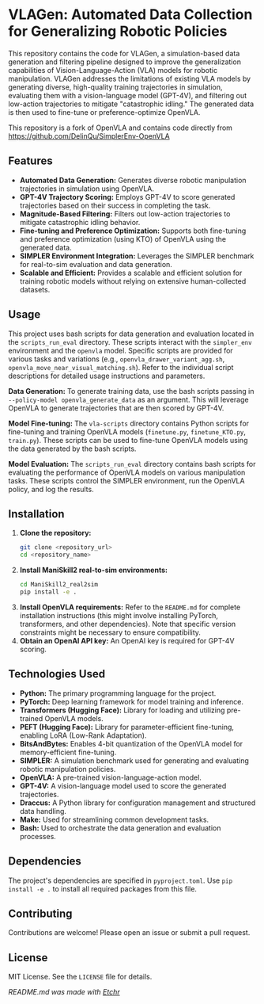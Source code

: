# VLAGen: Automated Data Collection for Generalizing Robotic Policies

This repository contains the code for VLAGen, a simulation-based data generation and filtering pipeline designed to improve the generalization capabilities of Vision-Language-Action (VLA) models for robotic manipulation.  VLAGen addresses the limitations of existing VLA models by generating diverse, high-quality training trajectories in simulation, evaluating them with a vision-language model (GPT-4V), and filtering out low-action trajectories to mitigate "catastrophic idling."  The generated data is then used to fine-tune or preference-optimize OpenVLA.

This repository is a fork of OpenVLA and contains code directly from https://github.com/DelinQu/SimplerEnv-OpenVLA 

## Features

* **Automated Data Generation:** Generates diverse robotic manipulation trajectories in simulation using OpenVLA.
* **GPT-4V Trajectory Scoring:** Employs GPT-4V to score generated trajectories based on their success in completing the task.
* **Magnitude-Based Filtering:** Filters out low-action trajectories to mitigate catastrophic idling behavior.
* **Fine-tuning and Preference Optimization:** Supports both fine-tuning and preference optimization (using KTO) of OpenVLA using the generated data.
* **SIMPLER Environment Integration:** Leverages the SIMPLER benchmark for real-to-sim evaluation and data generation.
* **Scalable and Efficient:** Provides a scalable and efficient solution for training robotic models without relying on extensive human-collected datasets.

## Usage

This project uses bash scripts for data generation and evaluation located in the `scripts_run_eval` directory.  These scripts interact with the `simpler_env` environment and the `openvla` model.  Specific scripts are provided for various tasks and variations (e.g., `openvla_drawer_variant_agg.sh`, `openvla_move_near_visual_matching.sh`). Refer to the individual script descriptions for detailed usage instructions and parameters.

**Data Generation:** To generate training data, use the bash scripts passing in `--policy-model openvla_generate_data` as an argument.  This will leverage OpenVLA to generate trajectories that are then scored by GPT-4V.

**Model Fine-tuning:** The `vla-scripts` directory contains Python scripts for fine-tuning and training OpenVLA models (`finetune.py`, `finetune_KTO.py`, `train.py`). These scripts can be used to fine-tune OpenVLA models using the data generated by the bash scripts.

**Model Evaluation:** The `scripts_run_eval` directory contains bash scripts for evaluating the performance of OpenVLA models on various manipulation tasks.  These scripts control the SIMPLER environment, run the OpenVLA policy, and log the results.


## Installation

1. **Clone the repository:**
   ```bash
   git clone <repository_url>
   cd <repository_name>
   ```
2. **Install ManiSkill2 real-to-sim environments:**
   ```bash
   cd ManiSkill2_real2sim
   pip install -e .
   ```
3. **Install OpenVLA requirements:**  Refer to the `README.md` for complete installation instructions (this might involve installing PyTorch, transformers, and other dependencies).  Note that specific version constraints might be necessary to ensure compatibility.
4. **Obtain an OpenAI API key:**  An OpenAI key is required for GPT-4V scoring.


## Technologies Used

* **Python:** The primary programming language for the project.
* **PyTorch:** Deep learning framework for model training and inference.
* **Transformers (Hugging Face):** Library for loading and utilizing pre-trained OpenVLA models.
* **PEFT (Hugging Face):** Library for parameter-efficient fine-tuning, enabling LoRA (Low-Rank Adaptation).
* **BitsAndBytes:** Enables 4-bit quantization of the OpenVLA model for memory-efficient fine-tuning.
* **SIMPLER:**  A simulation benchmark used for generating and evaluating robotic manipulation policies.
* **OpenVLA:**  A pre-trained vision-language-action model.
* **GPT-4V:** A vision-language model used to score the generated trajectories.
* **Draccus:** A Python library for configuration management and structured data handling.
* **Make:** Used for streamlining common development tasks.
* **Bash:** Used to orchestrate the data generation and evaluation processes.


## Dependencies

The project's dependencies are specified in `pyproject.toml`.  Use `pip install -e .` to install all required packages from this file.


## Contributing

Contributions are welcome!  Please open an issue or submit a pull request.


## License

MIT License.  See the `LICENSE` file for details.



*README.md was made with [Etchr](https://etchr.dev)*
